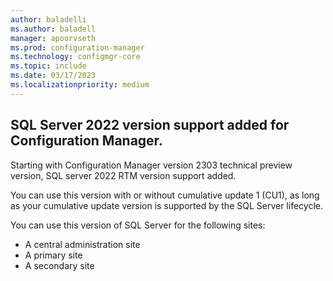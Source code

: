 ```yaml
---
author: baladelli
ms.author: baladell
manager: apoorvseth
ms.prod: configuration-manager
ms.technology: configmgr-core
ms.topic: include
ms.date: 03/17/2023
ms.localizationpriority: medium
---
```


## <a name="bkmk_SQl2022"></a> SQL Server 2022 version support added for Configuration Manager.

<!--17276757-->
Starting with Configuration Manager version 2303 technical preview version, SQL server 2022 RTM version support added.

You can use this version with or without cumulative update 1 (CU1), as long as your cumulative update version is supported by the SQL Server lifecycle.

You can use this version of SQL Server for the following sites:

-	A central administration site
- A primary site
-	A secondary site
